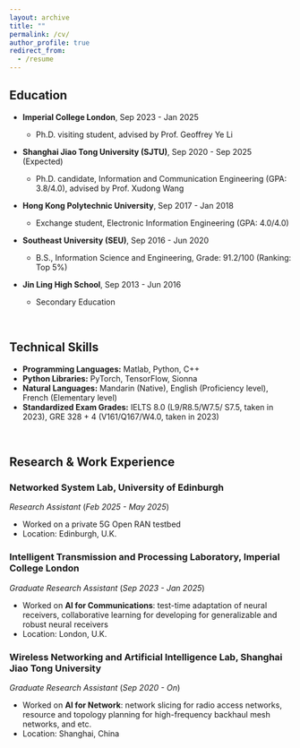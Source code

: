 ```yaml
---
layout: archive
title: ""
permalink: /cv/
author_profile: true
redirect_from:
  - /resume
---
```


## Education

- **Imperial College London**, Sep 2023 - Jan 2025
  - Ph.D. visiting student, advised by Prof. Geoffrey Ye Li

- **Shanghai Jiao Tong University (SJTU)**, Sep 2020 - Sep 2025 (Expected)
  - Ph.D. candidate, Information and Communication Engineering (GPA: 3.8/4.0), advised by Prof. Xudong Wang

- **Hong Kong Polytechnic University**, Sep 2017 - Jan 2018
  - Exchange student, Electronic Information Engineering (GPA: 4.0/4.0)

- **Southeast University (SEU)**, Sep 2016 - Jun 2020
  - B.S., Information Science and Engineering, Grade: 91.2/100 (Ranking: Top 5%)

- **Jin Ling High School**, Sep 2013 - Jun 2016
  - Secondary Education<br>
<br>

## Technical Skills
- **Programming Languages:** Matlab, Python, C++
- **Python Libraries:** PyTorch, TensorFlow, Sionna
- **Natural Languages:** Mandarin (Native), English (Proficiency level), French (Elementary level)
- **Standardized Exam Grades:** IELTS 8.0 (L9/R8.5/W7.5/ S7.5, taken in 2023), GRE 328 + 4 (V161/Q167/W4.0, taken in 2023)<br>
<br>

## Research & Work Experience
### Networked System Lab, University of Edinburgh
*Research Assistant* (*Feb 2025 - May 2025*)
- Worked on a private 5G Open RAN testbed
- Location: Edinburgh, U.K.

### Intelligent Transmission and Processing Laboratory, Imperial College London
*Graduate Research Assistant*  (*Sep 2023 - Jan 2025*)
- Worked on **AI for Communications**: test-time adaptation of neural receivers, collaborative learning for developing for generalizable and robust neural receivers
- Location: London, U.K.

### Wireless Networking and Artificial Intelligence Lab, Shanghai Jiao Tong University
*Graduate Research Assistant*  (*Sep 2020 - On*)  
- Worked on **AI for Network**: network slicing for radio access networks, resource and topology planning for high-frequency backhaul mesh networks, and etc.
- Location: Shanghai, China
